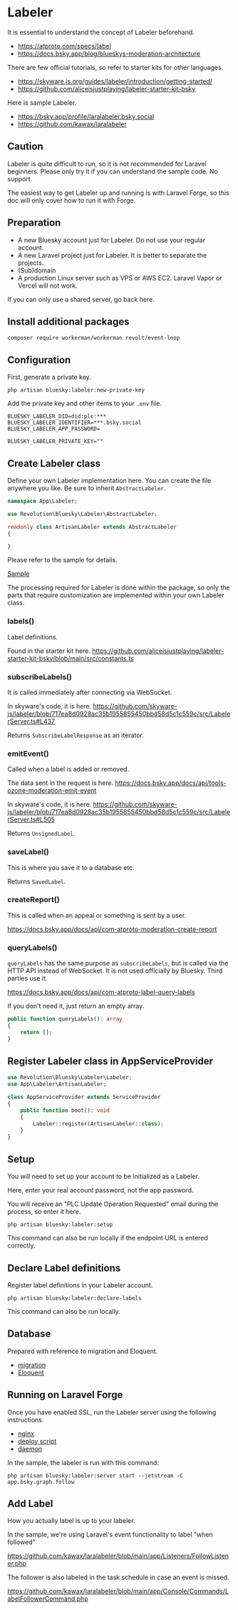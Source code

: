 Labeler
====

It is essential to understand the concept of Labeler beforehand.

- https://atproto.com/specs/label
- https://docs.bsky.app/blog/blueskys-moderation-architecture

There are few official tutorials, so refer to starter kits for other languages.

- https://skyware.js.org/guides/labeler/introduction/getting-started/
- https://github.com/aliceisjustplaying/labeler-starter-kit-bsky

Here is sample Labeler.

- https://bsky.app/profile/laralabeler.bsky.social
- https://github.com/kawax/laralabeler

## Caution

Labeler is quite difficult to run, so it is not recommended for Laravel beginners. Please only try it if you can understand the sample code. No support.

The easiest way to get Labeler up and running is with Laravel Forge, so this doc will only cover how to run it with Forge.

## Preparation
- A new Bluesky account just for Labeler. Do not use your regular account.
- A new Laravel project just for Labeler. It is better to separate the projects.
- (Sub)domain
- A production Linux server such as VPS or AWS EC2. Laravel Vapor or Vercel will not work.

If you can only use a shared server, go back here.

## Install additional packages

```shell
composer require workerman/workerman revolt/event-loop
```

## Configuration

First, generate a private key.

```shell
php artisan bluesky:labeler:new-private-key
```

Add the private key and other items to your `.env` file.

```
BLUESKY_LABELER_DID=did:plc:***
BLUESKY_LABELER_IDENTIFIER=***.bsky.social
BLUESKY_LABELER_APP_PASSWORD=

BLUESKY_LABELER_PRIVATE_KEY=""
```

## Create Labeler class

Define your own Labeler implementation here. You can create the file anywhere you like. Be sure to inherit `AbstractLabeler`.

```php
namespace App\Labeler;

use Revolution\Bluesky\Labeler\AbstractLabeler;

readonly class ArtisanLabeler extends AbstractLabeler
{

}
```

Please refer to the sample for details.

[Sample](https://github.com/kawax/laralabeler/blob/main/app/Labeler/ArtisanLabeler.php)

The processing required for Labeler is done within the package, so only the parts that require customization are implemented within your own Labeler class.

### labels()

Label definitions.

Found in the starter kit here.
https://github.com/aliceisjustplaying/labeler-starter-kit-bsky/blob/main/src/constants.ts

### subscribeLabels()

It is called immediately after connecting via WebSocket.

In skyware's code, it is here.
https://github.com/skyware-js/labeler/blob/717ea8d0928ac35b1955855450bbd58d5c1c559c/src/LabelerServer.ts#L437

Returns `SubscribeLabelResponse` as an iterator.

### emitEvent()

Called when a label is added or removed.

The data sent in the request is here.
https://docs.bsky.app/docs/api/tools-ozone-moderation-emit-event

In skyware's code, it is here.
https://github.com/skyware-js/labeler/blob/717ea8d0928ac35b1955855450bbd58d5c1c559c/src/LabelerServer.ts#L505

Returns `UnsignedLabel`.

### saveLabel()

This is where you save it to a database etc.

Returns `SavedLabel`.

### createReport()

This is called when an appeal or something is sent by a user.

https://docs.bsky.app/docs/api/com-atproto-moderation-create-report

### queryLabels()

`queryLabels` has the same purpose as `subscribeLabels`, but is called via the HTTP API instead of WebSocket. It is not used officially by Bluesky. Third parties use it.

https://docs.bsky.app/docs/api/com-atproto-label-query-labels

If you don't need it, just return an empty array.

```php
public function queryLabels(): array
{
    return [];
}
```

## Register Labeler class in AppServiceProvider

```php
use Revolution\Bluesky\Labeler\Labeler;
use App\Labeler\ArtisanLabeler;

class AppServiceProvider extends ServiceProvider
{
    public function boot(): void
    {
        Labeler::register(ArtisanLabeler::class);
    }
}
```

## Setup

You will need to set up your account to be initialized as a Labeler.

Here, enter your real account password, not the app password.

You will receive an "PLC Update Operation Requested" email during the process, so enter it here.

```shell
php artisan bluesky:labeler:setup
```

This command can also be run locally if the endpoint URL is entered correctly.

## Declare Label definitions

Register label definitions in your Labeler account.

```shell
php artisan bluesky:labeler:declare-labels
```

This command can also be run locally.

## Database

Prepared with reference to migration and Eloquent.

- [migration](../workbench/database/migrations/2024_12_31_000000_create_labels_table.php)
- [Eloquent](../workbench/app/Models/Label.php)

## Running on Laravel Forge

Once you have enabled SSL, run the Labeler server using the following instructions.

- [nginx](../workbench/laravel-forge/labeler-nginx.conf)
- [deploy script](../workbench/laravel-forge/labeler-deploy-script.sh)
- [daemon](../workbench/laravel-forge/labeler-daemon.md)

In the sample, the labeler is run with this command:

```
php artisan bluesky:labeler:server start --jetstream -C app.bsky.graph.follow
```

## Add Label

How you actually label is up to your labeler.

In the sample, we're using Laravel's event functionality to label "when followed"

https://github.com/kawax/laralabeler/blob/main/app/Listeners/FollowListener.php

The follower is also labeled in the task schedule in case an event is missed.

https://github.com/kawax/laralabeler/blob/main/app/Console/Commands/LabelFollowerCommand.php

